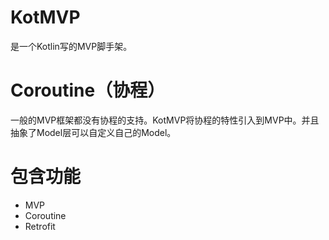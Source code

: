 # KotMVP
是一个Kotlin写的MVP脚手架。

# Coroutine（协程）
一般的MVP框架都没有协程的支持。KotMVP将协程的特性引入到MVP中。并且抽象了Model层可以自定义自己的Model。

# 包含功能
- MVP
- Coroutine
- Retrofit
